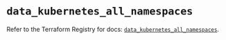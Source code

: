 # `data_kubernetes_all_namespaces`

Refer to the Terraform Registry for docs: [`data_kubernetes_all_namespaces`](https://registry.terraform.io/providers/hashicorp/kubernetes/2.33.0/docs/data-sources/all_namespaces).
